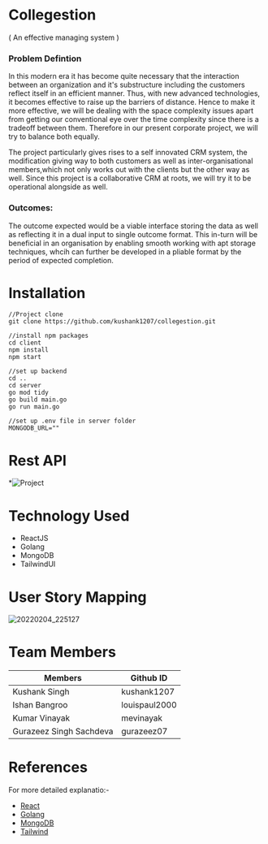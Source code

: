 # Collegestion

( An effective managing system )

### Problem Defintion

In this modern era it has become quite necessary that the interaction between an organization and it's substructure including the customers reflect itself in an efficient manner. Thus, with new advanced technologies, it becomes effective to raise up the barriers of distance. Hence to make it more effective, we will be dealing with the space complexity issues apart from getting our conventional eye over the time complexity since there is a tradeoff between them. Therefore in our present corporate project, we will try to balance both equally.

The project particularly gives rises to a self innovated CRM system, the modification giving way to both customers as well as inter-organisational members,which not only works out with the clients but the other way as well. Since this project is a collaborative CRM at roots, we will try it to be operational alongside as well. 

### Outcomes:

The outcome expected would be a viable interface storing the data as well as reflecting it in a dual input to single outcome format. This in-turn will be beneficial in an organisation by enabling smooth working with apt storage techniques, whcih can further be developed in a pliable format by the period of expected completion.

# Installation

```
//Project clone
git clone https://github.com/kushank1207/collegestion.git

//install npm packages
cd client
npm install
npm start

//set up backend
cd ..
cd server
go mod tidy
go build main.go
go run main.go

//set up .env file in server folder
MONGODB_URL=""
```
# Rest API

*![Project](https://user-images.githubusercontent.com/66404378/152632866-6f21e287-465a-4974-adce-1de23fd2fecb.gif)

# Technology Used

* ReactJS
* Golang
* MongoDB
* TailwindUI

# User Story Mapping
![20220204_225127](https://user-images.githubusercontent.com/43453205/152628375-e2d91300-0590-42d4-b191-273c69e23655.jpg)


# Team Members

| Members                 | Github ID     |
| ----------------------- | ------------- |
| Kushank Singh           | kushank1207   |
| Ishan Bangroo           | louispaul2000 |
| Kumar Vinayak           | mevinayak     |
| Gurazeez Singh Sachdeva | gurazeez07    |



# References

For more detailed explanatio:-

* [React](https://reactjs.org/)
* [Golang](https://go.dev/doc/)
* [MongoDB](https://docs.mongodb.com/)
* [Tailwind](https://tailwindui.com/documentation)

